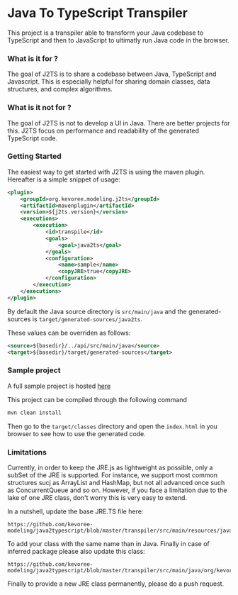 # Java To TypeScript Transpiler

This project is a transpiler able to transform your Java codebase to TypeScript and then to JavaScript to ultimatly run Java code in the browser.

### What is it for ?

The goal of J2TS is to share a codebase between Java, TypeScript and Javascript.
This is especially helpful for sharing domain classes, data structures, and complex algorithms.

### What is it not for ?

The goal of J2TS is not to develop a UI in Java. There are better projects for this.
J2TS focus on performance and readability of the generated TypeScript code.

### Getting Started

The easiest way to get started with J2TS is using the maven plugin.
Hereafter is a simple snippet of usage:

```xml
<plugin>
    <groupId>org.kevoree.modeling.j2ts</groupId>
    <artifactId>mavenplugin</artifactId>
    <version>${j2ts.version}</version>
    <executions>
        <execution>
            <id>transpile</id>
            <goals>
                <goal>java2ts</goal>
            </goals>
            <configuration>
                <name>sample</name>
                <copyJRE>true</copyJRE>
            </configuration>
        </execution>
    </executions>
</plugin>
```

By default the Java source directory is ```src/main/java``` and the generated-sources is ```target/generated-sources/java2ts```.

These values can be overriden as follows:

```xml
<source>${basedir}/../api/src/main/java</source>
<target>${basedir}/target/generated-sources</target>
```

### Sample project

A full sample project is hosted [here](https://github.com/kevoree-modeling/java2typescript/raw/master/sample.zip)

This project can be compiled through the following command
```sh
mvn clean install
```

Then go to the ```target/classes``` directory and open the ```index.html``` in you browser to see how to use the generated code.

### Limitations

Currently, in order to keep the JRE.js as lightweight as possible, only a subSet of the JRE is supported.
For instance, we support most common structures sucj as ArrayList and HashMap, but not all advanced once such as ConcurrentQueue and so on.
However, if you face a limitation due to the lake of one JRE class, don't worry this is very easy to extend.

In a nutshell, update the base JRE.TS file here: 
```
https://github.com/kevoree-modeling/java2typescript/blob/master/transpiler/src/main/resources/java.ts
```

To add your class with the same name than in Java.
Finally in case of inferred package please also update this class:

```
https://github.com/kevoree-modeling/java2typescript/blob/master/transpiler/src/main/java/org/kevoree/modeling/java2typescript/helper/TypeHelper.java#L162
```

Finally to provide a new JRE class permanently, please do a push request.

